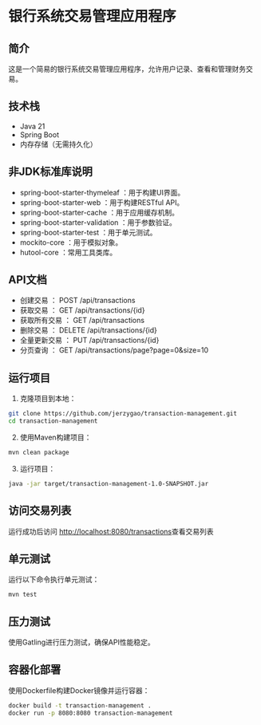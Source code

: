 # 银行系统交易管理应用程序

## 简介
这是一个简易的银行系统交易管理应用程序，允许用户记录、查看和管理财务交易。

## 技术栈
- Java 21
- Spring Boot
- 内存存储（无需持久化）

## 非JDK标准库说明
- spring-boot-starter-thymeleaf ：用于构建UI界面。
- spring-boot-starter-web ：用于构建RESTful API。
- spring-boot-starter-cache ：用于应用缓存机制。
- spring-boot-starter-validation ：用于参数验证。
- spring-boot-starter-test ：用于单元测试。
- mockito-core ：用于模拟对象。
- hutool-core ：常用工具类库。

## API文档
- 创建交易 ： POST /api/transactions
- 获取交易 ： GET /api/transactions/{id}
- 获取所有交易 ： GET /api/transactions
- 删除交易 ： DELETE /api/transactions/{id}
- 全量更新交易 ： PUT /api/transactions/{id}
- 分页查询 ： GET /api/transactions/page?page=0&size=10

## 运行项目
1. 克隆项目到本地：
```bash
git clone https://github.com/jerzygao/transaction-management.git
cd transaction-management
```
2. 使用Maven构建项目：
```bash
mvn clean package
 ```

3. 运行项目：
```bash
java -jar target/transaction-management-1.0-SNAPSHOT.jar
 ```
## 访问交易列表

运行成功后访问 [http://localhost:8080/transactions](http://localhost:8080/transactions)查看交易列表

## 单元测试
运行以下命令执行单元测试：

```bash
mvn test
 ```

## 压力测试
使用Gatling进行压力测试，确保API性能稳定。

## 容器化部署
使用Dockerfile构建Docker镜像并运行容器：

```bash
docker build -t transaction-management .
docker run -p 8080:8080 transaction-management
 ```